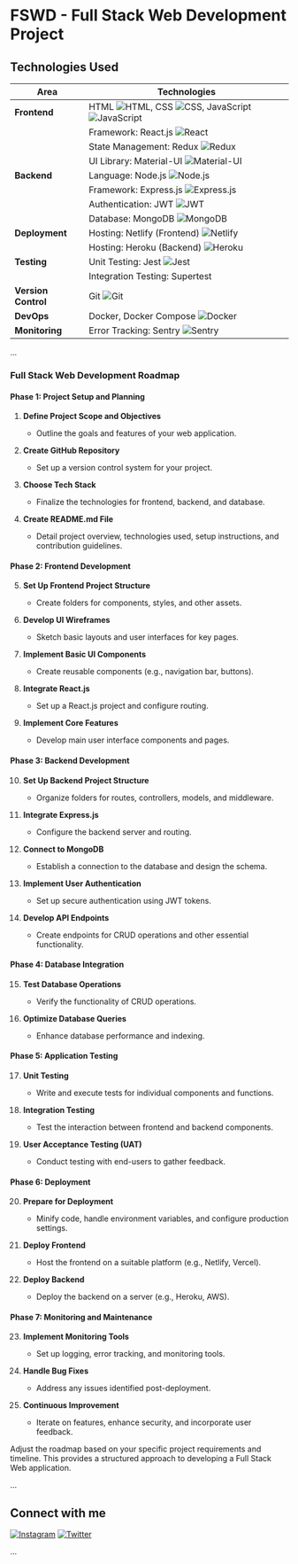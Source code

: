 
# FSWD - Full Stack Web Development Project

## Technologies Used

| Area              | Technologies               |
|-------------------|----------------------------|
| **Frontend**      | HTML ![HTML](https://img.shields.io/badge/-HTML-E34F26?logo=html5&logoColor=white), CSS ![CSS](https://img.shields.io/badge/-CSS-1572B6?logo=css3&logoColor=white), JavaScript ![JavaScript](https://img.shields.io/badge/-JavaScript-F7DF1E?logo=javascript&logoColor=white)      |
|                   | Framework: React.js ![React](https://img.shields.io/badge/-React.js-61DAFB?logo=react&logoColor=white)         |
|                   | State Management: Redux ![Redux](https://img.shields.io/badge/-Redux-764ABC?logo=redux&logoColor=white)    |
|                   | UI Library: Material-UI ![Material-UI](https://img.shields.io/badge/-Material--UI-0081CB?logo=material-ui&logoColor=white)    |
| **Backend**       | Language: Node.js ![Node.js](https://img.shields.io/badge/-Node.js-339933?logo=node.js&logoColor=white)          |
|                   | Framework: Express.js ![Express.js](https://img.shields.io/badge/-Express.js-000000?logo=express&logoColor=white)      |
|                   | Authentication: JWT ![JWT](https://img.shields.io/badge/-JWT-000000)        |
|                   | Database: MongoDB ![MongoDB](https://img.shields.io/badge/-MongoDB-47A248?logo=mongodb&logoColor=white)      |
| **Deployment**    | Hosting: Netlify (Frontend) ![Netlify](https://img.shields.io/badge/-Netlify-00C7B7?logo=netlify&logoColor=white) |
|                   | Hosting: Heroku (Backend) ![Heroku](https://img.shields.io/badge/-Heroku-430098?logo=heroku&logoColor=white)   |
| **Testing**       | Unit Testing: Jest ![Jest](https://img.shields.io/badge/-Jest-C21325?logo=jest&logoColor=white)       |
|                   | Integration Testing: Supertest |
| **Version Control**| Git ![Git](https://img.shields.io/badge/-Git-F05032?logo=git&logoColor=white)                        |
| **DevOps**        | Docker, Docker Compose ![Docker](https://img.shields.io/badge/-Docker-2496ED?logo=docker&logoColor=white)      |
| **Monitoring**    | Error Tracking: Sentry ![Sentry](https://img.shields.io/badge/-Sentry-362D59?logo=sentry&logoColor=white)    |


...

### Full Stack Web Development Roadmap

#### Phase 1: Project Setup and Planning
1. **Define Project Scope and Objectives**
   - Outline the goals and features of your web application.

2. **Create GitHub Repository**
   - Set up a version control system for your project.

3. **Choose Tech Stack**
   - Finalize the technologies for frontend, backend, and database.

4. **Create README.md File**
   - Detail project overview, technologies used, setup instructions, and contribution guidelines.

#### Phase 2: Frontend Development
5. **Set Up Frontend Project Structure**
   - Create folders for components, styles, and other assets.

6. **Develop UI Wireframes**
   - Sketch basic layouts and user interfaces for key pages.

7. **Implement Basic UI Components**
   - Create reusable components (e.g., navigation bar, buttons).

8. **Integrate React.js**
   - Set up a React.js project and configure routing.

9. **Implement Core Features**
   - Develop main user interface components and pages.

#### Phase 3: Backend Development
10. **Set Up Backend Project Structure**
    - Organize folders for routes, controllers, models, and middleware.

11. **Integrate Express.js**
    - Configure the backend server and routing.

12. **Connect to MongoDB**
    - Establish a connection to the database and design the schema.

13. **Implement User Authentication**
    - Set up secure authentication using JWT tokens.

14. **Develop API Endpoints**
    - Create endpoints for CRUD operations and other essential functionality.

#### Phase 4: Database Integration
15. **Test Database Operations**
    - Verify the functionality of CRUD operations.

16. **Optimize Database Queries**
    - Enhance database performance and indexing.

#### Phase 5: Application Testing
17. **Unit Testing**
    - Write and execute tests for individual components and functions.

18. **Integration Testing**
    - Test the interaction between frontend and backend components.

19. **User Acceptance Testing (UAT)**
    - Conduct testing with end-users to gather feedback.

#### Phase 6: Deployment
20. **Prepare for Deployment**
    - Minify code, handle environment variables, and configure production settings.

21. **Deploy Frontend**
    - Host the frontend on a suitable platform (e.g., Netlify, Vercel).

22. **Deploy Backend**
    - Deploy the backend on a server (e.g., Heroku, AWS).

#### Phase 7: Monitoring and Maintenance
23. **Implement Monitoring Tools**
    - Set up logging, error tracking, and monitoring tools.

24. **Handle Bug Fixes**
    - Address any issues identified post-deployment.

25. **Continuous Improvement**
    - Iterate on features, enhance security, and incorporate user feedback.

Adjust the roadmap based on your specific project requirements and timeline. This provides a structured approach to developing a Full Stack Web application.

...

## Connect with me

[![Instagram](https://img.shields.io/badge/Instagram-ph4nt0m__1337-%23E4405F?style=for-the-badge&logo=instagram&logoColor=white)](https://www.instagram.com/ph4nt0m_1337/)
[![Twitter](https://img.shields.io/badge/Twitter-ph4nt0m__1337-%231DA1F2?style=for-the-badge&logo=twitter&logoColor=white)](https://twitter.com/ph4nt0m_1337)


...
